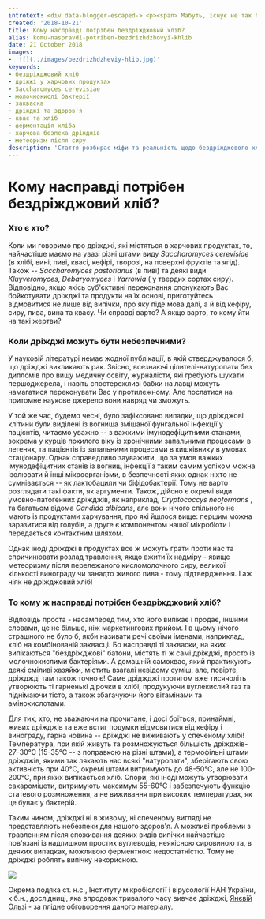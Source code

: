 ```yaml
---
introtext: <div data-blogger-escaped-> <p><span> Мабуть, існує не так багато людей на пострадянському просторі, які не чули страшилку "дріжджі викликають рак та ще багато хвороб". Будь-яка інформація, яка стосується раку, часто поширюється без критичного її осмислення – в силу багатофакторності виникнення цього страшного недугу. Але зараз про приємне - боятися дріжджів з цього приводу зовсім немає причин і зараз ми швидко розберемося, чому. </span></p> </div> <div data-blogger-escaped-> <p> </p> </div>
created: '2018-10-21'
title: Кому насправді потрібен бездріжджовий хліб?
alias: komu-naspravdi-potriben-bezdrizhdzhovyi-khlib
date: 21 October 2018
images:
- '![](../images/bezdrizhdzheviy-hlib.jpg)'
keywords:
- бездріжджовий хліб
- дріжжі у харчових продуктах
- Saccharomyces cerevisiae
- молочнокислі бактерії
- закваска
- дріжджі та здоров'я
- квас та хліб
- ферментація хліба
- харчова безпека дріжджів
- метеоризм після сиру
description: 'Стаття розбирає міфи та реальність щодо бездріжджового хліба: чи небезпечні дріжджі, як працює закваска та чому випічка без дріжджів часто є маркетингом.'
---
```


# Кому насправді потрібен бездріжджовий хліб?

### Хто є хто?

Коли ми говоримо про дріжджі, які містяться в харчових продуктах, то, найчастіше маємо на увазі різні штами виду *Sacсharomyces сerevisiae* (в хлібі, вині, пиві, квасі, кефірі, творозі, на поверхні фруктів та ягід). Також -- *Saccharomyces pastorianus* (в пиві) та деякі види *Kluyveromyces, Debaryomyces* i *Yarrowia* ( у твердих сортах сиру). Відповідно, якщо якісь суб'єктивні переконання спонукають Вас бойкотувати дріжджі та продукти на їх основі, приготуйтесь відмовитися не лише від випічки, про яку піде мова далі, а й від кефіру, сиру, пива, вина та квасу. Чи справді варто? А якщо варто, то кому йти на такі жертви?

### Коли дріжджі можуть бути небезпечними?

У науковій літературі немає жодної публікації, в якій стверджувалося б, що дріжджі викликають рак. Звісно, всезнаючі цілителі-натуропати без дипломів про вищу медичну освіту, журналісти, які гребують шукати першоджерела, і навіть спостережливі бабки на лавці можуть намагатися переконувати Вас у протилежному. Але послатися на притомне наукове джерело вони навряд чи зможуть.

У той же час, будемо чесні, було зафіксовано випадки, що дріжджові клітини були виділені із вогнища змішаної фунгальної інфекції у пацієнтів, читаємо уважно -- з важкими імунодефіцитними станами, зокрема у курців похилого віку із хронічними запальними процесами в легенях, та пацієнтів із запальними процесами в кишківнику в умовах стаціонару. Однак справедливо зауважити, що за умов важких імунодефіцитних станів із вогнищ інфекції з таким самим успіхом можна ізолювати й інші мікроорганізми, в безпечності яких однак ніхто не сумнівається -- як лактобацили чи біфідобактерії. Тому не варто розглядати такі факти, як аргументи. Також, дійсно є окремі види умовно-патогенних дріжджів, як наприклад, *Cryptococcys neoformans* , та багатьом відома *Candida albicans*, але вони нічого спільного не мають із продуктами харчування, про які йшлося вище: першим можна заразитися від голубів, а друге є компонентом нашої мікробіоти і передається контактним шляхом.

Однак іноді дріжджі в продуктах все ж можуть грати проти нас та спричинювати розлад травлення, якщо вжити їх надміру - явище метеоризму після перележаного кисломолочного сиру, великої кількості винограду чи занадто живого пива - тому підтвердження. І аж ніяк не дріжджовий хліб!

### То кому ж насправді потрібен бездріжджовий хліб?

Відповідь проста - насамперед тим, хто його випікає і продає, іншими словами, це не більше, ніж маркетингових прийом. І в цьому нічого страшного не було б, якби називати речі своїми іменами, наприклад, хліб на комбінованій заквасці. Бо насправді ті закваски, на яких випікаються "бездріжджові" батони, містять ті ж самі дріжджі, просто із молочнокислими бактеріями. А домашній самоквас, який практикують деякі сміливі хазяйки, містить взагалі невідому суміш, але, повірте, дріжджді там також точно є! Саме дріджджі протягом вже тисячоліть утворюють ті гарненькі дірочки в хлібі, продукуючи вуглекислий газ та піднімаючи тісто, а також збагачуючи його вітамінами та амінокислотами.

Для тих, хто, не зважаючи на прочитане, і досі боїться, принаймні, живих дріжджів та вже встиг подумки відмовитися від кефіру і винограду, гарна новина -- дріжджі не виживають у спеченому хлібі! Температура, при якій живуть та розмножуються більшість дріжджів- 27-30℃ (15-35℃ -- з поправкою на різні штами), а термофільні штами дріжджів, якими так лякають нас всякі "натуропати", зберігають свою активність при 40℃, окремі штами витримують до 48-50℃, але не 100-200℃, при яких випікається хліб. Спори, які іноді можуть утворювати сахароміцети, витримують максимум 55-60℃ і забезпечують функцію статевого розмноження, а не виживання при високих температурах, як це буває у бактерій.

Таким чином, дріжджі ні в живому, ні спеченому вигляді не представляють небезпеки для нашого здоров'я. А можливі проблеми з травленням після споживання деяких видів випічки найчастіше пов'язані із надлишком простих вуглеводів, неякісною сировиною та, в деяких випадках, можливою ферментною недостатністю. Тому не дріжджі роблять випічку некорисною.

![](../images/bezdrizhdzheviy-hlib.jpg)

Окрема подяка ст. н.с., Інституту мікробіології і вірусології НАН України, к.б.н., дослідниці, яка впродовж тривалого часу вивчає дріжджі, [Янєвій Ользі](https://scholar.google.com.ua/citations?user=nq5KDjwAAAAJ&hl=en) - за плідне обговорення даного матеріалу.
